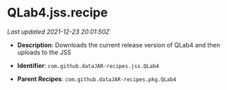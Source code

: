 # QLab4.jss.recipe

_Last updated 2021-12-23 20:01:50Z_

- **Description**: Downloads the current release version of QLab4 and then uploads to the JSS

- **Identifier**: `com.github.dataJAR-recipes.jss.QLab4`

- **Parent Recipes**: `com.github.dataJAR-recipes.pkg.QLab4`
